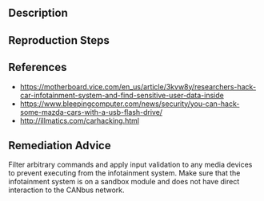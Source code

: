 ## Description


## Reproduction Steps


## References

- https://motherboard.vice.com/en_us/article/3kvw8y/researchers-hack-car-infotainment-system-and-find-sensitive-user-data-inside
- https://www.bleepingcomputer.com/news/security/you-can-hack-some-mazda-cars-with-a-usb-flash-drive/
- http://illmatics.com/carhacking.html


## Remediation Advice

Filter arbitrary commands and apply input validation to any media devices to prevent executing from the infotainment system. Make sure that the infotainment system is on a sandbox module and does not have direct interaction to the CANbus network.

